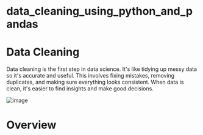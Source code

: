 # data_cleaning_using_python_and_pandas

# Data Cleaning

Data cleaning is the first step in data science. It's like tidying up messy data so it's accurate and useful. This involves fixing mistakes, removing duplicates, and making sure everything looks consistent. When data is clean, it's easier to find insights and make good decisions.


![image](https://github.com/MaliJaved/data_cleaning_using_python_and_pandas/assets/121247667/76de095e-a71f-4e97-ab37-af0c3ae15a46)


# Overview

